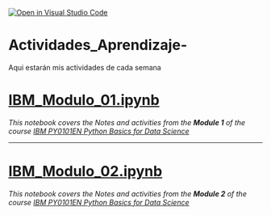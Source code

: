 [![Open in Visual Studio Code](https://classroom.github.com/assets/open-in-vscode-c66648af7eb3fe8bc4f294546bfd86ef473780cde1dea487d3c4ff354943c9ae.svg)](https://classroom.github.com/online_ide?assignment_repo_id=8478570&assignment_repo_type=AssignmentRepo)
# Actividades_Aprendizaje-
Aqui estarán mis actividades de cada semana

# [IBM_Modulo_01.ipynb](https://github.com/PosgradoMNA/actividades-de-aprendizaje-fco-parga/blob/main/IBM_Modulo_01.ipynb)
_This notebook covers the Notes and activities from the **Module 1** of the course [IBM PY0101EN Python Basics for Data Science](https://learning.edx.org/course/course-v1:IBM+PY0101EN+2T2021/home)_ 

___

# [IBM_Modulo_02.ipynb](https://github.com/PosgradoMNA/actividades-de-aprendizaje-fco-parga/blob/main/IBM_Modulo_02.ipynb)
_This notebook covers the Notes and activities from the **Module 2** of the course [IBM PY0101EN Python Basics for Data Science](https://learning.edx.org/course/course-v1:IBM+PY0101EN+2T2021/home)_ 
